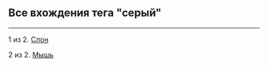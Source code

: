 ## Все вхождения тега "серый"

---

1 из 2. [Слон](./2020-07-06_elephant.md)


2 из 2. [Мышь](./2020-07-06_mouse.md)

